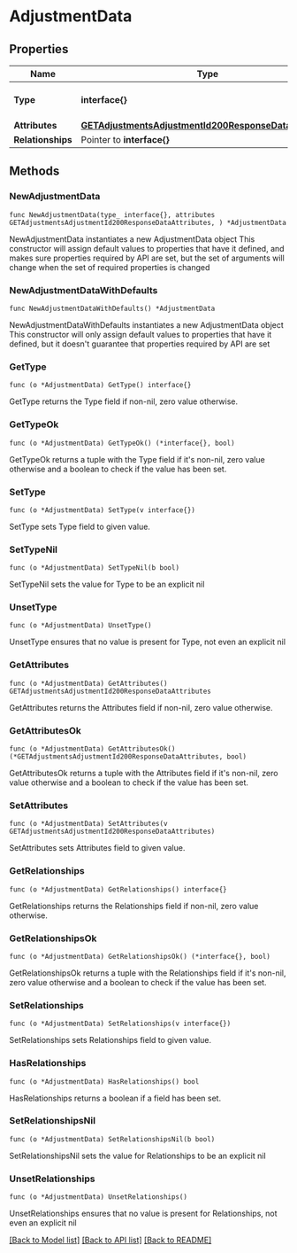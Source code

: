 # AdjustmentData

## Properties

Name | Type | Description | Notes
------------ | ------------- | ------------- | -------------
**Type** | **interface{}** | The resource&#39;s type | 
**Attributes** | [**GETAdjustmentsAdjustmentId200ResponseDataAttributes**](GETAdjustmentsAdjustmentId200ResponseDataAttributes.md) |  | 
**Relationships** | Pointer to **interface{}** |  | [optional] 

## Methods

### NewAdjustmentData

`func NewAdjustmentData(type_ interface{}, attributes GETAdjustmentsAdjustmentId200ResponseDataAttributes, ) *AdjustmentData`

NewAdjustmentData instantiates a new AdjustmentData object
This constructor will assign default values to properties that have it defined,
and makes sure properties required by API are set, but the set of arguments
will change when the set of required properties is changed

### NewAdjustmentDataWithDefaults

`func NewAdjustmentDataWithDefaults() *AdjustmentData`

NewAdjustmentDataWithDefaults instantiates a new AdjustmentData object
This constructor will only assign default values to properties that have it defined,
but it doesn't guarantee that properties required by API are set

### GetType

`func (o *AdjustmentData) GetType() interface{}`

GetType returns the Type field if non-nil, zero value otherwise.

### GetTypeOk

`func (o *AdjustmentData) GetTypeOk() (*interface{}, bool)`

GetTypeOk returns a tuple with the Type field if it's non-nil, zero value otherwise
and a boolean to check if the value has been set.

### SetType

`func (o *AdjustmentData) SetType(v interface{})`

SetType sets Type field to given value.


### SetTypeNil

`func (o *AdjustmentData) SetTypeNil(b bool)`

 SetTypeNil sets the value for Type to be an explicit nil

### UnsetType
`func (o *AdjustmentData) UnsetType()`

UnsetType ensures that no value is present for Type, not even an explicit nil
### GetAttributes

`func (o *AdjustmentData) GetAttributes() GETAdjustmentsAdjustmentId200ResponseDataAttributes`

GetAttributes returns the Attributes field if non-nil, zero value otherwise.

### GetAttributesOk

`func (o *AdjustmentData) GetAttributesOk() (*GETAdjustmentsAdjustmentId200ResponseDataAttributes, bool)`

GetAttributesOk returns a tuple with the Attributes field if it's non-nil, zero value otherwise
and a boolean to check if the value has been set.

### SetAttributes

`func (o *AdjustmentData) SetAttributes(v GETAdjustmentsAdjustmentId200ResponseDataAttributes)`

SetAttributes sets Attributes field to given value.


### GetRelationships

`func (o *AdjustmentData) GetRelationships() interface{}`

GetRelationships returns the Relationships field if non-nil, zero value otherwise.

### GetRelationshipsOk

`func (o *AdjustmentData) GetRelationshipsOk() (*interface{}, bool)`

GetRelationshipsOk returns a tuple with the Relationships field if it's non-nil, zero value otherwise
and a boolean to check if the value has been set.

### SetRelationships

`func (o *AdjustmentData) SetRelationships(v interface{})`

SetRelationships sets Relationships field to given value.

### HasRelationships

`func (o *AdjustmentData) HasRelationships() bool`

HasRelationships returns a boolean if a field has been set.

### SetRelationshipsNil

`func (o *AdjustmentData) SetRelationshipsNil(b bool)`

 SetRelationshipsNil sets the value for Relationships to be an explicit nil

### UnsetRelationships
`func (o *AdjustmentData) UnsetRelationships()`

UnsetRelationships ensures that no value is present for Relationships, not even an explicit nil

[[Back to Model list]](../README.md#documentation-for-models) [[Back to API list]](../README.md#documentation-for-api-endpoints) [[Back to README]](../README.md)


